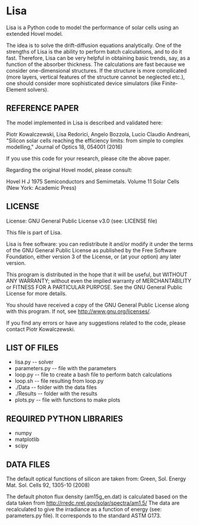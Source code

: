 # Lisa

Lisa is a Python code to model the performance of solar cells using an extended Hovel model.

The idea is to solve the drift-diffusion equations analytically. One of the strengths of Lisa is the ability to perform batch calculations, and to do it fast. Therefore, Lisa can be very helpful in obtaining basic trends, say, as a function of the absorber thickness. The calculations are fast because we consider one-dimensional structures. If the structure is more complicated (more layers, vertical features of the structure cannot be neglected etc.), one should consider more sophisticated device simulators (like Finite-Element solvers).

## REFERENCE PAPER

The model implemented in Lisa is described and validated here:
 
Piotr Kowalczewski, Lisa Redorici, Angelo Bozzola, Lucio Claudio Andreani,
"Silicon solar cells reaching the efficiency limits: from simple to complex modelling,"
Journal of Optics 18, 054001 (2016)

If you use this code for your research, please cite the above paper.

Regarding the original Hovel model, please consult:

Hovel H J 1975 Semiconductors and Semimetals. Volume 11
Solar Cells (New York: Academic Press) 

## LICENSE

License: GNU General Public License v3.0 (see: LICENSE file)

This file is part of Lisa.

Lisa is free software: you can redistribute it and/or modify
it under the terms of the GNU General Public License as published by
the Free Software Foundation, either version 3 of the License, or
(at your option) any later version.

This program is distributed in the hope that it will be useful,
but WITHOUT ANY WARRANTY; without even the implied warranty of
MERCHANTABILITY or FITNESS FOR A PARTICULAR PURPOSE.  See the
GNU General Public License for more details.

You should have received a copy of the GNU General Public License
along with this program.  If not, see <http://www.gnu.org/licenses/>.

If you find any errors or have any suggestions related to the code, please contact Piotr Kowalczewski.

## LIST OF FILES

- lisa.py -- solver
- parameters.py -- file with the parameters
- loop.py -- file to create a bash file to perform batch calculations
- loop.sh -- file resulting from loop.py 
- ./Data -- folder with the data files
- ./Results -- folder with the results
- plots.py -- file with functions to make plots

## REQUIRED PYTHON LIBRARIES

- numpy
- matplotlib
- scipy

## DATA FILES

The default optical functions of silicon are taken from:
Green, Sol. Energy Mat. Sol. Cells 92, 1305-10 (2008)

The default photon flux density (am15g_en.dat) is calculated based on the data taken from http://rredc.nrel.gov/solar/spectra/am1.5/
The data are recalculated to give the irradiance as a function of energy (see: parameters.py file).
It corresponds to the standard ASTM G173.
